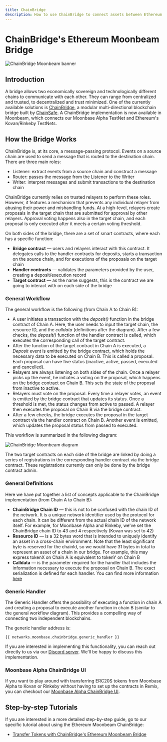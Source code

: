 ```yaml
---
title: ChainBridge
description: How to use ChainBridge to connect assets between Ethereum and Moonbeam using smart contracts
---
```

# ChainBridge's Ethereum Moonbeam Bridge

![ChainBridge Moonbeam banner](/images/chainbridge/chainbridge-banner.png)

## Introduction

A bridge allows two economically sovereign and technologically different chains to communicate with each other. They can range from centralized and trusted, to decentralized and trust minimized. One of the currently available solutions is [ChainBridge](https://github.com/ChainSafe/ChainBridge#installation), a modular multi-directional blockchain bridge built by [ChainSafe](https://chainsafe.io/). A ChainBridge implementation is now available in Moonbeam, which connects our Moonbase Alpha TestNet and Ethereum's Kovan/Rinkeby TestNets.
## How the Bridge Works

ChainBridge is, at its core, a message-passing protocol. Events on a source chain are used to send a message that is routed to the destination chain. There are three main roles:

 - Listener: extract events from a source chain and construct a message
 - Router: passes the message from the Listener to the Writer
 - Writer: interpret messages and submit transactions to the destination chain
 
ChainBridge currently relies on trusted relayers to perform these roles. However, it features a mechanism that prevents any individual relayer from abusing their power and mishandling funds. At a high-level, relayers create proposals in the target chain that are submitted for approval by other relayers. Approval voting happens also in the target chain, and each proposal is only executed after it meets a certain voting threshold. 

On both sides of the bridge, there are a set of smart contracts, where each has a specific function:

 - **Bridge contract** — users and relayers interact with this contract. It delegates calls to the handler contracts for deposits, starts a transaction on the source chain, and for executions of the proposals on the target chain
 - **Handler contracts** — validates the parameters provided by the user, creating a deposit/execution record
 - **Target contract** — as the name suggests, this is the contract we are going to interact with on each side of the bridge

### General Workflow


The general workflow is the following (from Chain A to Chain B):
 
  - A user initiates a transaction with the _deposit()_ function in the bridge contract of Chain A. Here, the user needs to input the target chain, the resource ID, and the _calldata_ (definitions after the diagram). After a few checks, the _deposit()_  function of the handler contract is called, which executes the corresponding call of the target contract.
  - After the function of the target contract in Chain A is executed, a _Deposit_ event is emitted by the bridge contract, which holds the necessary data to be executed on Chain B. This is called a proposal. Each proposal can have five status (inactive, active, passed, executed and cancelled). 
  - Relayers are always listening on both sides of the chain.  Once a relayer picks up the event, he initiates a voting on the proposal, which happens on the bridge contract on Chain B. This sets the state of the proposal from inactive to active.
  - Relayers must vote on the proposal. Every time a relayer votes, an event is emitted by the bridge contract that updates its status. Once a threshold is met, the status changes from active to passed. A relayer then executes the proposal on Chain B via the bridge contract.
  - After a few checks, the bridge executes the proposal in the target contract via the handler contract on Chain B. Another event is emitted, which updates the proposal status from passed to executed.

This workflow is summarized in the following diagram:

![ChainBridge Moonbeam diagram](/images/chainbridge/chainbridge-diagram.png)

The two target contracts on each side of the bridge are linked by doing a series of registrations in the corresponding handler contract via the bridge contract. These registrations currently can only be done by the bridge contract admin.

### General Definitions

Here we have put together a list of concepts applicable to the ChainBridge implementation (from Chain A to Chain B):

 - **ChainBridge Chain ID** — this is not to be confused with the chain ID of the network. It is a unique network identifier used by the protocol for each chain. It can be different from the actual chain ID of the network itself. For example, for Moonbase Alpha and Rinkeby, we've set the ChainBridge chain ID to 43 and 4 respectively (Kovan was set to 42)
 - **Resource ID** — is a 32 bytes word that is intended to uniquely identify an asset in a cross-chain environment. Note that the least significant byte is reserved for the chainId, so we would have 31 bytes in total to represent an asset of a chain in our bridge. For example, this may express tokenX on Chain A is equivalent to tokenY on Chain B
 - **Calldata** — is the parameter required for the handler that includes the information necessary to execute the proposal on Chain B. The exact serialization is defined for each handler. You can find more information [here](https://chainbridge.chainsafe.io/chains/ethereum/#erc20-erc721-handlers)
### Generic Handler

The Generic Handler offers the possibility of executing a function in chain A and creating a proposal to execute another function in chain B (similar to the general workflow diagram). This provides a compelling way of connecting two independent blockchains.

The generic handler address is:
```
{{ networks.moonbase.chainbridge.generic_handler }}
```

If you are interested in implementing this functionality, you can reach out directly to us via our [Discord server](https://discord.com/invite/PfpUATX). We'll be happy to discuss this implementation.

### Moonbase Alpha ChainBridge UI

If you want to play around with transferring ERC20S tokens from Moonbase Alpha to Kovan or Rinkeby without having to set up the contracts in Remix, you can checkout our [Moonbase Alpha ChainBridge UI](https://moonbase-chainbridge.netlify.app/transfer).

## Step-by-step Tutorials

If you are interested in a more detailed step-by-step guide, go to our specific tutorial about using the Ethereum Moonbeam ChainBridge:

- [Transfer Tokens with ChainBridge's Ethereum Moonbeam Bridge](/tutorials/moonbase-alpha/chainbridge/)

